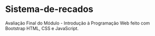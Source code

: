 # Sistema-de-recados
Avaliação Final do Módulo - Introdução à Programação Web feito com Bootstrap HTML, CSS e JavaScript.
